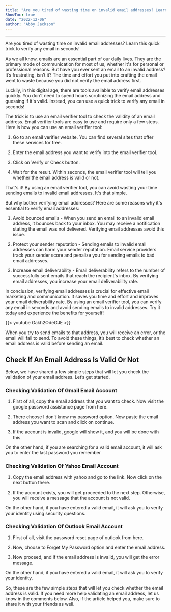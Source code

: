 ```yaml
---
title: "Are you tired of wasting time on invalid email addresses? Learn this quick trick to verify any email in seconds!"
ShowToc: true 
date: "2022-12-06"
author: "Abby Jackson"
---
```

*****
Are you tired of wasting time on invalid email addresses? Learn this quick trick to verify any email in seconds!

As we all know, emails are an essential part of our daily lives. They are the primary mode of communication for most of us, whether it's for personal or professional reasons. But have you ever sent an email to an invalid address? It’s frustrating, isn’t it? The time and effort you put into crafting the email went to waste because you did not verify the email address first.

Luckily, in this digital age, there are tools available to verify email addresses quickly. You don't need to spend hours scrutinizing the email address and guessing if it's valid. Instead, you can use a quick trick to verify any email in seconds!

The trick is to use an email verifier tool to check the validity of an email address. Email verifier tools are easy to use and require only a few steps. Here is how you can use an email verifier tool:

1. Go to an email verifier website. You can find several sites that offer these services for free.

2. Enter the email address you want to verify into the email verifier tool.

3. Click on Verify or Check button.

4. Wait for the result. Within seconds, the email verifier tool will tell you whether the email address is valid or not.

That's it! By using an email verifier tool, you can avoid wasting your time sending emails to invalid email addresses. It's that simple.

But why bother verifying email addresses? Here are some reasons why it's essential to verify email addresses:

1. Avoid bounced emails - When you send an email to an invalid email address, it bounces back to your inbox. You may receive a notification stating the email was not delivered. Verifying email addresses avoid this issue.

2. Protect your sender reputation - Sending emails to invalid email addresses can harm your sender reputation. Email service providers track your sender score and penalize you for sending emails to bad email addresses.

3. Increase email deliverability - Email deliverability refers to the number of successfully sent emails that reach the recipient's inbox. By verifying email addresses, you increase your email deliverability rate.

In conclusion, verifying email addresses is crucial for effective email marketing and communication. It saves you time and effort and improves your email deliverability rate. By using an email verifier tool, you can verify any email in seconds and avoid sending emails to invalid addresses. Try it today and experience the benefits for yourself!

{{< youtube Gakh2OdeGJE >}} 



When you try to send emails to that address, you will receive an error, or the email will fail to send. To avoid these things, it’s best to check whether an email address is valid before sending an email.

 
## Check If An Email Address Is Valid Or Not


Below, we have shared a few simple steps that will let you check the validation of your email address. Let’s get started.

 
### Checking Validation Of Gmail Email Account


1. First of all, copy the email address that you want to check. Now visit the google password assistance page from here.

2. There choose I don’t know my password option. Now paste the email address you want to scan and click on continue.

3. If the account is invalid, google will show it, and you will be done with this.

On the other hand, if you are searching for a valid email account, it will ask you to enter the last password you remember


 
### Checking Validation Of Yahoo Email Account


1. Copy the email address with yahoo and go to the link. Now click on the next button there.

2. If the account exists, you will get proceeded to the next step. Otherwise, you will receive a message that the account is not valid.

On the other hand, if you have entered a valid email, it will ask you to verify your identity using security questions.


 
### Checking Validation Of Outlook Email Account


1. First of all, visit the password reset page of outlook from here.

2. Now, choose to Forget My Password option and enter the email address.

3. Now proceed, and if the email address is invalid, you will get the error message.

On the other hand, if you have entered a valid email, it will ask you to verify your identity.

So, these are the few simple steps that will let you check whether the email address is valid. If you need more help validating an email address, let us know in the comments below. Also, if the article helped you, make sure to share it with your friends as well.




